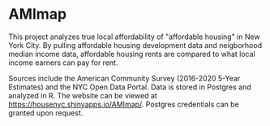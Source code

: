 # AMImap

This project analyzes true local affordability of "affordable housing" in New York City. By pulling affordable housing development data and neigborhood median income data, affordable housing rents are compared to what local income earners can pay for rent.

Sources include the American Community Survey (2016-2020 5-Year Estimates) and the NYC Open Data Portal. Data is stored in Postgres and analyzed in R. The website can be viewed at https://housenyc.shinyapps.io/AMImap/. Postgres credentials can be granted upon request.
